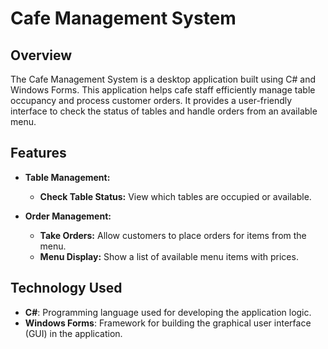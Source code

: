 # Cafe Management System

## Overview

The Cafe Management System is a desktop application built using C# and Windows Forms. This application helps cafe staff efficiently manage table occupancy and process customer orders. It provides a user-friendly interface to check the status of tables and handle orders from an available menu.

## Features

- **Table Management:**
  - **Check Table Status:** View which tables are occupied or available.

- **Order Management:**
  - **Take Orders:** Allow customers to place orders for items from the menu.
  - **Menu Display:** Show a list of available menu items with prices.

## Technology Used

- **C#**: Programming language used for developing the application logic.
- **Windows Forms**: Framework for building the graphical user interface (GUI) in the application.
